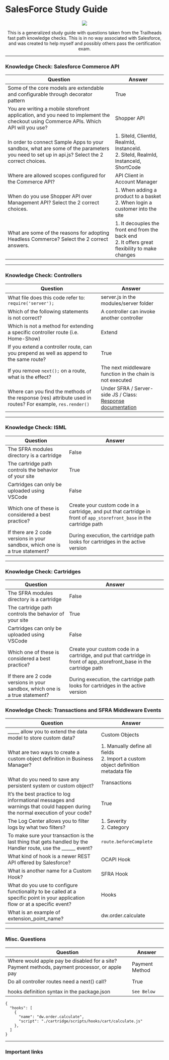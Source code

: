# SalesForce Study Guide
  <p align="center"><img src="https://user-images.githubusercontent.com/12513606/156643945-63967b38-5306-4461-9829-a20def922a76.png" /></p>
  
  <p align="center">This is a generalized study guide with questions taken from the Trailheads fast path knowledge checks. This is in no way associated with Salesforce, and was created to help myself and possibly others pass the certification exam.</p>

----
<h3>Knowledge Check: Salesforce Commerce API</h3>

| Question  | Answer  |
|---|---|
| Some of the core models are extendable and configurable through decorator pattern | True  |
| You are writing a mobile storefront application, and you need to implement the checkout using Commerce APIs. Which API will you use? | Shopper API |
| In order to connect Sample Apps to your sandbox, what are some of the parameters you need to set up in api.js? Select the 2 correct choices. | 1. SiteId, ClientId, RealmId, InstanceId. <br/> 2. SiteId, RealmId, InstanceId, ShortCode  |
| Where are allowed scopes configured for the Commerce API? | API Client in Account Manager |
| When do you use Shopper API over Management API? Select the 2 correct choices. | 1. When adding a product to a basket <br /> 2. When login a customer into the site|
| What are some of the reasons for adopting Headless Commerce? Select the 2 correct answers. | 1. It decouples the front end from the back end <br /> 2. It offers great flexibility to make changes |

----
<h3>Knowledge Check: Controllers</h3>

| Question  | Answer  |
|---|---|
| What file does this code refer to: `require('server');` | server.js in the modules/server folder |
| Which of the following statements is not correct? | A controller can invoke another controller |
| Which is not a method for extending a specific controller route (i.e. Home-Show) | Extend |
| If you extend a controller route, can you prepend as well as append to the same route? | True |
| If you remove `next();` on a route, what is the effect? | The next middleware function in the chain is not executed |
| Where can you find the methods of the response (res) attribute used in routes? For example, `res.render()` | Under SFRA / Server-side JS / Class: <a href="https://documentation.b2c.commercecloud.salesforce.com/DOC1/index.jsp?topic=%2Fcom.demandware.dochelp%2Fsfrajsdoc%2Fjs%2Fserver%2Fmodules_server_response.js.html">Response documentation</a> |


----
<h3>Knowledge Check: ISML</h3>

| Question  | Answer  |
|---|---|
| The SFRA modules directory is a cartridge | False |
| The cartridge path controls the behavior of your site | True |
| Cartridges can only be uploaded using VSCode | False |
| Which one of these is considered a best practice? | Create your custom code in a cartridge, and put that cartridge in front of `app_storefront_base` in the cartridge path |
| If there are 2 code versions in your sandbox, which one is a true statement? | During execution, the cartridge path looks for cartridges in the active version |


----
<h3>Knowledge Check: Cartridges</h3>

| Question  | Answer  |
|---|---|
| The SFRA modules directory is a cartridge | False |
| The cartridge path controls the behavior of your site | True |
| Cartridges can only be uploaded using VSCode | False |
| Which one of these is considered a best practice? | Create your custom code in a cartridge, and put that cartridge in front of app_storefront_base in the cartridge path |
| If there are 2 code versions in your sandbox, which one is a true statement? | During execution, the cartridge path looks for cartridges in the active version |

<h3>Knowledge Check: Transactions and SFRA Middleware Events</h3>

| Question  | Answer  |
|---|---|
| _____ allow you to extend the data model to store custom data? | Custom Objects  |
| What are two ways to create a custom object definition in Business Manager? | 1. Manually define all fields <br /> 2. Import a custom object definition metadata file  |
| What do you need to save any persistent system or custom object? | Transactions |
| It’s the best practice to log informational messages and warnings that could happen during the normal execution of your code? | True |
| The Log Center allows you to filter logs by what two filters? | 1. Severity <br /> 2. Category |
| To make sure your transaction is the last thing that gets handled by the Handler route, use the ______ event? | `route.beforeComplete` |
| What kind of hook is a newer REST API offered by Salesforce? | OCAPI Hook |
| What is another name for a Custom Hook? | SFRA Hook |
| What do you use to configure functionality to be called at a specific point in your application flow or at a specific event? | Hooks |
| What is an example of extension_point_name? | dw.order.calculate |

----
<h3>Misc. Questions</h3>

| Question  | Answer  |
|---|---|
| Where would apple pay be disabled for a site? Payment methods, payment processor, or apple pay | Payment Method |
| Do all controller routes need a next() call? | True |
| | |
| hooks definition syntax in the package.json | `See Below`
```
{
  "hooks": [
    {
      "name": "dw.order.calculate",
      "script": "./cartridge/scripts/hooks/cart/calculate.js"
    },
  ]
}
```

----
<h3>Important links</h3>
